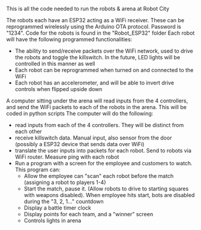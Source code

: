 This is all the code needed to run the robots & arena at Robot City

The robots each have an ESP32 acting as a WiFi receiver. These can be reprogrammed wirelessly using the Arduino OTA protocol. Password is "1234". Code for the robots is found in the "Robot_ESP32" folder
Each robot will have the following programmed functionalities:
- The ability to send/receive packets over the WiFi network, used to drive the robots and toggle the killswitch. In the future, LED lights will be controlled in this manner as well
- Each robot can be reprogrammed when turned on and connected to the WiFi
- Each robot has an accelerometer, and will be able to invert drive controls when flipped upside down

A computer sitting under the arena will read inputs from the 4 controllers, and send the WiFi packets to each of the robots in the arena. This will be coded in python scripts
The computer will do the following:
- read inputs from each of the 4 controllers. They will be distinct from each other
- receive killswitch data. Manual input, also sensor from the door (possibly a ESP32 device that sends data over WiFi)
- translate the user inputs into packets for each robot. Send to robots via WiFi router. Measure ping with each robot
- Run a program with a screen for the employee and customers to watch. This program can:
  - Allow the employee can "scan" each robot before the match (assigning a robot to players 1-4)
  - Start the match, pause it. (Allow robots to drive to starting squares with weapons disabled). When employee hits start, bots are disabled during the "3, 2, 1..." countdown
  - Display a battle timer clock
  - Display points for each team, and a "winner" screen
  - Controls lights in arena
  

